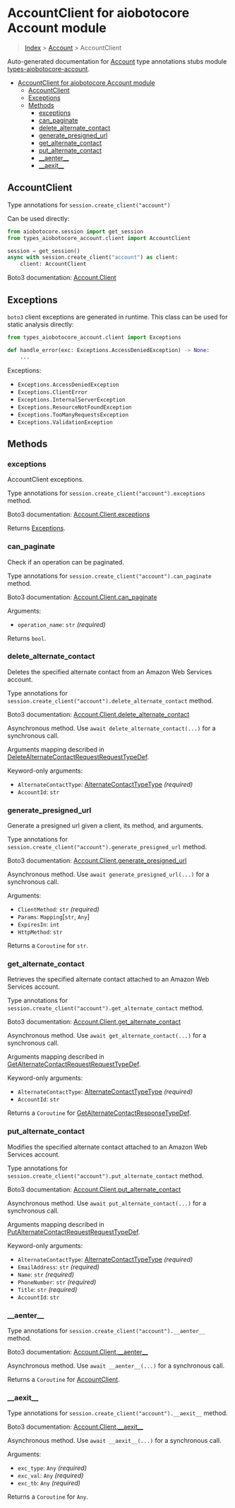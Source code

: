 <a id="accountclient-for-aiobotocore-account-module"></a>

# AccountClient for aiobotocore Account module

> [Index](../README.md) > [Account](./README.md) > AccountClient

Auto-generated documentation for
[Account](https://boto3.amazonaws.com/v1/documentation/api/latest/reference/services/account.html#Account)
type annotations stubs module
[types-aiobotocore-account](https://pypi.org/project/types-aiobotocore-account/).

- [AccountClient for aiobotocore Account module](#accountclient-for-aiobotocore-account-module)
  - [AccountClient](#accountclient)
  - [Exceptions](#exceptions)
  - [Methods](#methods)
    - [exceptions](#exceptions)
    - [can_paginate](#can_paginate)
    - [delete_alternate_contact](#delete_alternate_contact)
    - [generate_presigned_url](#generate_presigned_url)
    - [get_alternate_contact](#get_alternate_contact)
    - [put_alternate_contact](#put_alternate_contact)
    - [\_\_aenter\_\_](#__aenter__)
    - [\_\_aexit\_\_](#__aexit__)

<a id="accountclient"></a>

## AccountClient

Type annotations for `session.create_client("account")`

Can be used directly:

```python
from aiobotocore.session import get_session
from types_aiobotocore_account.client import AccountClient

session = get_session()
async with session.create_client("account") as client:
    client: AccountClient
```

Boto3 documentation:
[Account.Client](https://boto3.amazonaws.com/v1/documentation/api/latest/reference/services/account.html#Account.Client)

<a id="exceptions"></a>

## Exceptions

`boto3` client exceptions are generated in runtime. This class can be used for
static analysis directly:

```python
from types_aiobotocore_account.client import Exceptions

def handle_error(exc: Exceptions.AccessDeniedException) -> None:
    ...
```

Exceptions:

- `Exceptions.AccessDeniedException`
- `Exceptions.ClientError`
- `Exceptions.InternalServerException`
- `Exceptions.ResourceNotFoundException`
- `Exceptions.TooManyRequestsException`
- `Exceptions.ValidationException`

<a id="methods"></a>

## Methods

<a id="exceptions"></a>

### exceptions

AccountClient exceptions.

Type annotations for `session.create_client("account").exceptions` method.

Boto3 documentation:
[Account.Client.exceptions](https://boto3.amazonaws.com/v1/documentation/api/latest/reference/services/account.html#Account.Client.exceptions)

Returns [Exceptions](#exceptions).

<a id="can\_paginate"></a>

### can_paginate

Check if an operation can be paginated.

Type annotations for `session.create_client("account").can_paginate` method.

Boto3 documentation:
[Account.Client.can_paginate](https://boto3.amazonaws.com/v1/documentation/api/latest/reference/services/account.html#Account.Client.can_paginate)

Arguments:

- `operation_name`: `str` *(required)*

Returns `bool`.

<a id="delete\_alternate\_contact"></a>

### delete_alternate_contact

Deletes the specified alternate contact from an Amazon Web Services account.

Type annotations for
`session.create_client("account").delete_alternate_contact` method.

Boto3 documentation:
[Account.Client.delete_alternate_contact](https://boto3.amazonaws.com/v1/documentation/api/latest/reference/services/account.html#Account.Client.delete_alternate_contact)

Asynchronous method. Use `await delete_alternate_contact(...)` for a
synchronous call.

Arguments mapping described in
[DeleteAlternateContactRequestRequestTypeDef](./type_defs.md#deletealternatecontactrequestrequesttypedef).

Keyword-only arguments:

- `AlternateContactType`:
  [AlternateContactTypeType](./literals.md#alternatecontacttypetype)
  *(required)*
- `AccountId`: `str`

<a id="generate\_presigned\_url"></a>

### generate_presigned_url

Generate a presigned url given a client, its method, and arguments.

Type annotations for `session.create_client("account").generate_presigned_url`
method.

Boto3 documentation:
[Account.Client.generate_presigned_url](https://boto3.amazonaws.com/v1/documentation/api/latest/reference/services/account.html#Account.Client.generate_presigned_url)

Asynchronous method. Use `await generate_presigned_url(...)` for a synchronous
call.

Arguments:

- `ClientMethod`: `str` *(required)*
- `Params`: `Mapping`\[`str`, `Any`\]
- `ExpiresIn`: `int`
- `HttpMethod`: `str`

Returns a `Coroutine` for `str`.

<a id="get\_alternate\_contact"></a>

### get_alternate_contact

Retrieves the specified alternate contact attached to an Amazon Web Services
account.

Type annotations for `session.create_client("account").get_alternate_contact`
method.

Boto3 documentation:
[Account.Client.get_alternate_contact](https://boto3.amazonaws.com/v1/documentation/api/latest/reference/services/account.html#Account.Client.get_alternate_contact)

Asynchronous method. Use `await get_alternate_contact(...)` for a synchronous
call.

Arguments mapping described in
[GetAlternateContactRequestRequestTypeDef](./type_defs.md#getalternatecontactrequestrequesttypedef).

Keyword-only arguments:

- `AlternateContactType`:
  [AlternateContactTypeType](./literals.md#alternatecontacttypetype)
  *(required)*
- `AccountId`: `str`

Returns a `Coroutine` for
[GetAlternateContactResponseTypeDef](./type_defs.md#getalternatecontactresponsetypedef).

<a id="put\_alternate\_contact"></a>

### put_alternate_contact

Modifies the specified alternate contact attached to an Amazon Web Services
account.

Type annotations for `session.create_client("account").put_alternate_contact`
method.

Boto3 documentation:
[Account.Client.put_alternate_contact](https://boto3.amazonaws.com/v1/documentation/api/latest/reference/services/account.html#Account.Client.put_alternate_contact)

Asynchronous method. Use `await put_alternate_contact(...)` for a synchronous
call.

Arguments mapping described in
[PutAlternateContactRequestRequestTypeDef](./type_defs.md#putalternatecontactrequestrequesttypedef).

Keyword-only arguments:

- `AlternateContactType`:
  [AlternateContactTypeType](./literals.md#alternatecontacttypetype)
  *(required)*
- `EmailAddress`: `str` *(required)*
- `Name`: `str` *(required)*
- `PhoneNumber`: `str` *(required)*
- `Title`: `str` *(required)*
- `AccountId`: `str`

<a id="\_\_aenter\_\_"></a>

### \_\_aenter\_\_

Type annotations for `session.create_client("account").__aenter__` method.

Boto3 documentation:
[Account.Client.\_\_aenter\_\_](https://boto3.amazonaws.com/v1/documentation/api/latest/reference/services/account.html#Account.Client.__aenter__)

Asynchronous method. Use `await __aenter__(...)` for a synchronous call.

Returns a `Coroutine` for [AccountClient](#accountclient).

<a id="\_\_aexit\_\_"></a>

### \_\_aexit\_\_

Type annotations for `session.create_client("account").__aexit__` method.

Boto3 documentation:
[Account.Client.\_\_aexit\_\_](https://boto3.amazonaws.com/v1/documentation/api/latest/reference/services/account.html#Account.Client.__aexit__)

Asynchronous method. Use `await __aexit__(...)` for a synchronous call.

Arguments:

- `exc_type`: `Any` *(required)*
- `exc_val`: `Any` *(required)*
- `exc_tb`: `Any` *(required)*

Returns a `Coroutine` for `Any`.
